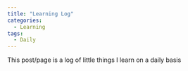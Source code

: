 ```yaml
---
title: "Learning Log"
categories:
  - Learning
tags:
  - Daily
---
```


This post/page is a log of little things I learn on a daily basis
